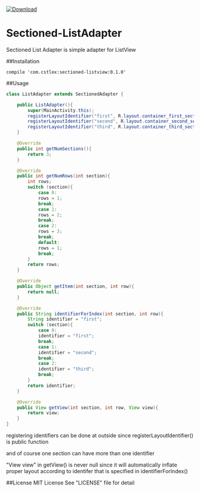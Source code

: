 [ ![Download](https://api.bintray.com/packages/cstlex/maven/sectionedlistadapter/images/download.svg) ](https://bintray.com/cstlex/maven/sectionedlistadapter/_latestVersion)
# Sectioned-ListAdapter

Sectioned List Adapter is simple adapter for ListView

##Installation

```
compile 'com.cstlex:sectioned-listview:0.1.0'
```

##Usage

```java
class ListAdapter extends SectionedAdapter {

    public ListAdapter(){
        super(MainActivity.this);
        registerLayoutIdentifier("first", R.layout.container_first_section);
        registerLayoutIdentifier("second", R.layout.container_second_section);
        registerLayoutIdentifier("third", R.layout.container_third_section);
    }

    @Override
    public int getNumSections(){
        return 3;
    }

    @Override
    public int getNumRows(int section){
        int rows;
        switch (section){
            case 0:
            rows = 1;
            break;
            case 1:
            rows = 2;
            break;
            case 2:
            rows = 3;
            break;
            default:
            rows = 1;
            break;
        }
        return rows;
    }

    @Override
    public Object getItem(int section, int row){
        return null;
    }

    @Override
    public String identifierForIndex(int section, int row){
        String identifier = "first";
        switch (section){
            case 0:
            identifier = "first";
            break;
            case 1:
            identifier = "second";
            break;
            case 2:
            identifier = "third";
            break;
        }
        return identifier;
    }

    @Override
    public View getView(int section, int row, View view){
        return view;
    }
}
```
registering identifiers can be done at outside since registerLayoutIdentifier() is public function

and of course one section can have more than one identifier

"View view" in getView() is never null since it will automatically inflate proper layout according to identifer that is specified in identifierForIndex()


##License
MIT License
See "LICENSE" file for detail
